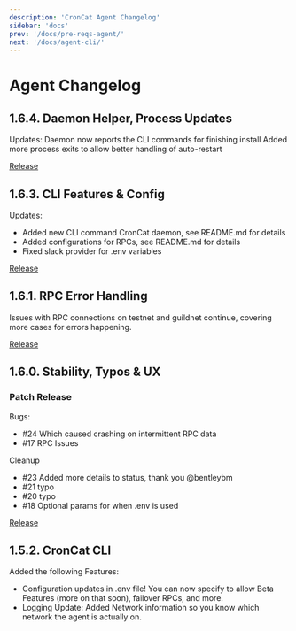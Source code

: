```yaml
---
description: 'CronCat Agent Changelog'
sidebar: 'docs'
prev: '/docs/pre-reqs-agent/'
next: '/docs/agent-cli/'
---
```


# Agent Changelog

## 1.6.4. Daemon Helper, Process Updates

Updates:
Daemon now reports the CLI commands for finishing install
Added more process exits to allow better handling of auto-restart

[Release](https://github.com/Cron-Near/croncat/releases/tag/1.6.4)

## 1.6.3. CLI Features & Config

Updates:
- Added new CLI command CronCat daemon, see README.md for details
- Added configurations for RPCs, see README.md for details
- Fixed slack provider for .env variables

[Release](https://github.com/Cron-Near/croncat/releases/tag/1.6.3)

## 1.6.1. RPC Error Handling

Issues with RPC connections on testnet and guildnet continue, covering more cases for errors happening.

[Release](https://github.com/Cron-Near/croncat/releases/tag/1.6.1)

## 1.6.0. Stability, Typos & UX

### Patch Release

Bugs:
- #24 Which caused crashing on intermittent RPC data
- #17 RPC Issues

Cleanup
- #23 Added more details to status, thank you @bentleybm
- #21 typo
- #20 typo
- #18 Optional params for when .env is used

[Release](https://github.com/Cron-Near/croncat/releases/tag/1.6.0)

## 1.5.2. CronCat CLI

Added the following Features:

- Configuration updates in .env file! You can now specify to allow Beta Features (more on that soon), failover RPCs, and more.
- Logging Update: Added Network information so you know which network the agent is actually on.
